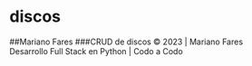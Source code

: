 # discos

##Mariano Fares
###CRUD de discos &copy; 2023 | Mariano Fares <br />
Desarrollo Full Stack en Python | Codo a Codo
